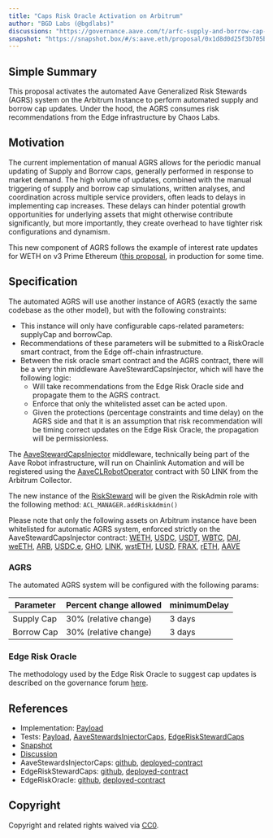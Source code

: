 ```yaml
---
title: "Caps Risk Oracle Activation on Arbitrum"
author: "BGD Labs (@bgdlabs)"
discussions: "https://governance.aave.com/t/arfc-supply-and-borrow-cap-risk-oracle-activation/20834"
snapshot: "https://snapshot.box/#/s:aave.eth/proposal/0x1d8d0d25f3b705bf207a130308658d15256e2cebc58d123e4ad9e7e3a177ac11"
---
```


## Simple Summary

This proposal activates the automated Aave Generalized Risk Stewards (AGRS) system on the Arbitrum Instance to perform automated supply and borrow cap updates.
Under the hood, the AGRS consumes risk recommendations from the Edge infrastructure by Chaos Labs.

## Motivation

The current implementation of manual AGRS allows for the periodic manual updating of Supply and Borrow caps, generally performed in response to market demand. The high volume of updates, combined with the manual triggering of supply and borrow cap simulations, written analyses, and coordination across multiple service providers, often leads to delays in implementing cap increases.
These delays can hinder potential growth opportunities for underlying assets that might otherwise contribute significantly, but more importantly, they create overhead to have tighter risk configurations and dynamism.

This new component of AGRS follows the example of interest rate updates for WETH on v3 Prime Ethereum ([this proposal](https://vote.onaave.com/proposal/?proposalId=200), in production for some time.

## Specification

The automated AGRS will use another instance of AGRS (exactly the same codebase as the other model), but with the following constraints:

- This instance will only have configurable caps-related parameters: supplyCap and borrowCap.
- Recommendations of these parameters will be submitted to a RiskOracle smart contract, from the Edge off-chain infrastructure.
- Between the risk oracle smart contract and the AGRS contract, there will be a very thin middleware AaveStewardCapsInjector, which will have the following logic:
  - Will take recommendations from the Edge Risk Oracle side and propagate them to the AGRS contract.
  - Enforce that only the whitelisted asset can be acted upon.
  - Given the protections (percentage constraints and time delay) on the AGRS side and that it is an assumption that risk recommendation will be timing correct updates on the Edge Risk Oracle, the propagation will be permissionless.

The [AaveStewardCapsInjector](https://arbiscan.io/address/0x35d53dEB2F6f40Ea7af32B6F8BEd88eA966DF1D9) middleware, technically being part of the Aave Robot infrastructure, will run on Chainlink Automation and will be registered using the [AaveCLRobotOperator](https://arbiscan.io/address/0xaa944aD95e51CB83C1f35FAEEDfC7d2c31B0BB4d) contract with 50 LINK from the Arbitrum Collector.

The new instance of the [RiskSteward](https://arbiscan.io/address/0x085e34722e04567df9e6d2c32e82fd74f3342e79) will be given the RiskAdmin role with the following method: `ACL_MANAGER.addRiskAdmin()`

Please note that only the following assets on Arbitrum instance have been whitelisted for automatic AGRS system, enforced strictly on the AaveStewardCapsInjector contract: [WETH](https://arbiscan.io/address/0x82aF49447D8a07e3bd95BD0d56f35241523fBab1), [USDC](https://arbiscan.io/address/0xaf88d065e77c8cC2239327C5EDb3A432268e5831), [USDT](https://arbiscan.io/address/0xFd086bC7CD5C481DCC9C85ebE478A1C0b69FCbb9), [WBTC](https://arbiscan.io/address/0x2f2a2543B76A4166549F7aaB2e75Bef0aefC5B0f), [DAI](https://arbiscan.io/address/0xDA10009cBd5D07dd0CeCc66161FC93D7c9000da1), [weETH](https://arbiscan.io/address/0x35751007a407ca6FEFfE80b3cB397736D2cf4dbe), [ARB](https://arbiscan.io/address/0x912CE59144191C1204E64559FE8253a0e49E6548), [USDC.e](https://arbiscan.io/address/0xFF970A61A04b1cA14834A43f5dE4533eBDDB5CC8), [GHO](https://arbiscan.io/address/0x7dfF72693f6A4149b17e7C6314655f6A9F7c8B33), [LINK](https://arbiscan.io/address/0xf97f4df75117a78c1A5a0DBb814Af92458539FB4), [wstETH](https://arbiscan.io/address/0x5979D7b546E38E414F7E9822514be443A4800529), [LUSD](https://arbiscan.io/address/0x93b346b6BC2548dA6A1E7d98E9a421B42541425b), [FRAX](https://arbiscan.io/address/0x17FC002b466eEc40DaE837Fc4bE5c67993ddBd6F), [rETH](https://arbiscan.io/address/0xEC70Dcb4A1EFa46b8F2D97C310C9c4790ba5ffA8), [AAVE](https://arbiscan.io/address/0xba5DdD1f9d7F570dc94a51479a000E3BCE967196)

### AGRS

The automated AGRS system will be configured with the following params:

| **Parameter** | **Percent change allowed** | **minimumDelay** |
| ------------- | -------------------------- | ---------------- |
| Supply Cap    | 30% (relative change)      | 3 days           |
| Borrow Cap    | 30% (relative change)      | 3 days           |

### Edge Risk Oracle

The methodology used by the Edge Risk Oracle to suggest cap updates is described on the governance forum [here](https://governance.aave.com/t/arfc-supply-and-borrow-cap-risk-oracle-activation/20834).

## References

- Implementation: [Payload](https://github.com/bgd-labs/aave-proposals-v3/blob/main/src/20250218_AaveV3Arbitrum_CapsRiskOracleActivationOnArbitrum/AaveV3Arbitrum_CapsRiskOracleActivationOnArbitrum_20250218.sol)
- Tests: [Payload](https://github.com/bgd-labs/aave-proposals-v3/blob/main/src/20250218_AaveV3Arbitrum_CapsRiskOracleActivationOnArbitrum/AaveV3Arbitrum_CapsRiskOracleActivationOnArbitrum_20250218.t.sol), [AaveStewardsInjectorCaps](https://github.com/aave-dao/aave-v3-risk-stewards/blob/dcfb2aca52f5cae34a68c2d5da8ba0f9260a0ee5/tests/AaveStewardsInjectorCaps.t.sol), [EdgeRiskStewardCaps](https://github.com/aave-dao/aave-v3-risk-stewards/blob/dcfb2aca52f5cae34a68c2d5da8ba0f9260a0ee5/tests/EdgeRiskStewardCaps.t.sol)
- [Snapshot](https://snapshot.box/#/s:aave.eth/proposal/0x1d8d0d25f3b705bf207a130308658d15256e2cebc58d123e4ad9e7e3a177ac11)
- [Discussion](https://governance.aave.com/t/arfc-supply-and-borrow-cap-risk-oracle-activation/20834)
- AaveStewardsInjectorCaps: [github](https://github.com/aave-dao/aave-v3-risk-stewards/blob/dcfb2aca52f5cae34a68c2d5da8ba0f9260a0ee5/src/contracts/AaveStewardInjectorCaps.sol), [deployed-contract](https://arbiscan.io/address/0x35d53dEB2F6f40Ea7af32B6F8BEd88eA966DF1D9)
- EdgeRiskStewardCaps: [github](https://github.com/aave-dao/aave-v3-risk-stewards/blob/dcfb2aca52f5cae34a68c2d5da8ba0f9260a0ee5/src/contracts/EdgeRiskStewardCaps.sol), [deployed-contract](https://arbiscan.io/address/0x085E34722e04567Df9E6d2c32e82fd74f3342e79)
- EdgeRiskOracle: [github](https://github.com/ChaosLabsInc/risk-oracle/blob/be09f47d749985f9537e185016d0f81c003a9fc9/src/RiskOracle.sol), [deployed-contract](https://arbiscan.io/address/0x861eeAdB55E41f161F31Acb1BFD4c70E3a964Aed)

## Copyright

Copyright and related rights waived via [CC0](https://creativecommons.org/publicdomain/zero/1.0/).
